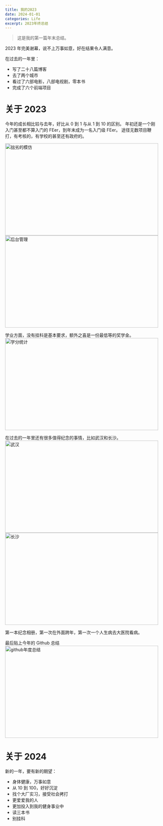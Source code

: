 ```yaml
---
title: 我的2023
date: 2024-01-01
categories: Life
excerpt: 2023年终总结
---
```


> 这是我的第一篇年末总结。

2023 年完美谢幕，说不上万事如意，好在结果令人满意。

在过去的一年里：

- 写了二十八篇博客
- 去了两个城市
- 看过了六部电影，八部电视剧，零本书
- 完成了六个前端项目

# 关于 2023

今年的成长相比较与去年，好比从 0 到 1 与从 1 到 10 的区别。
年初还是一个刚入门甚至都不算入门的 FEer，到年末成为一名入门级 FEer。
途径无数项目鞭打，有考核的，有学校的甚至还有政府的。

<img src="/imgs/我的2023/music.png" alt="拙劣的模仿" width="500" height="300"/>
<img src="/imgs/我的2023/venue.png" alt="后台管理" width="500" height="300"/>

学业方面，没有挂科是基本要求，额外之喜是一份最低等的奖学金。
<img src="/imgs/我的2023/study.png" alt="学分统计" width="500" height="300"/>

在过去的一年里还有很多值得纪念的事情，比如武汉和长沙。
<img src="/imgs/我的2023/wuhan.JPG" alt="武汉" width="500" height="300"/>
<img src="/imgs/我的2023/changsha.JPG" alt="长沙" width="500" height="300"/>

第一本纪念相册，第一次在外面跨年，第一次一个人生病去大医院看病。

最后贴上今年的 Github 总结
<img src="/imgs/我的2023/YYGod0120.png" alt="github年度总结" width="500" height="300"/>

# 关于 2024

新的一年，要有新的期望：

- 身体健康，万事如意
- 从 10 到 100，好好沉淀
- 找个大厂实习，接受社会拷打
- 更爱爱我的人
- 更加投入到我的健身事业中
- 读三本书
- 别挂科

